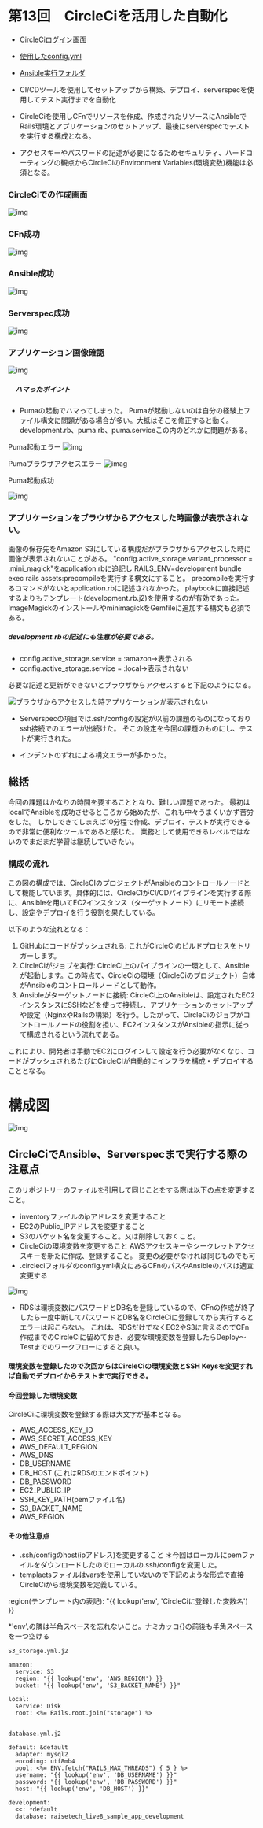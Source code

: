 # 第13回　CircleCiを活用した自動化

- [CircleCiログイン画面](https://circleci.com/vcs-authorize/?lang=ja&returnTo=)

- [使用したconfig.yml](.circleci/config.yml)
- [Ansible実行フォルダ](Ansible)

  
- CI/CDツールを使用してセットアップから構築、デプロイ、serverspecを使用してテスト実行までを自動化

- CircleCiを使用しCFnでリソースを作成、作成されたリソースにAnsibleでRails環境とアプリケーションのセットアップ、最後にserverspecでテストを実行する構成となる。

- アクセスキーやパスワードの記述が必要になるためセキュリティ、ハードコーティングの観点からCircleCiのEnvironment Variables(環境変数)機能は必須となる。


### CircleCiでの作成画面

![img](lecture13/lecture13/CircleCi_Succsess.png)




### CFn成功

![img](lecture13/lecture13/CircleCi_CFn_Succsess.png)


### Ansible成功

![img](lecture13/lecture13/CircleCi_Ansible_Success.png)


### Serverspec成功

![img](lecture13/lecture13/CircleCi_Serverspec_Succsess.png)

### アプリケーション画像確認
![img](lecture13/lecture13/CircleCi_S3_画像.png)

##### 　ハマったポイント

- Pumaの起動でハマってしまった。
Pumaが起動しないのは自分の経験上ファイル構文に問題がある場合が多い。大抵はそこを修正すると動く。
development.rb、puma.rb、puma.serviceこの内のどれかに問題がある。


Puma起動エラー
![img](lecture13/lecture13/Puma起動エラー.png)

Pumaブラウザアクセスエラー
![imag](lecture13/lecture13/Pumaエラー時_ブラウザアクセス.png)

Puma起動成功


![img](lecture13/lecture13/Puma起動成功.png)

### アプリケーションをブラウザからアクセスした時画像が表示されない。

画像の保存先をAmazon S3にしている構成だがブラウザからアクセスした時に画像が表示されないことがある。
"config.active_storage.variant_processor = :mini_magick"をapplication.rbに追記し
RAILS_ENV=development bundle exec rails assets:precompileを実行する構文にすること。
precompileを実行するコマンドがないとapplication.rbに記述されなかった。
playbookに直接記述するよりもテンプレート(development.rb.j2)を使用するのが有効であった。
ImageMagickのインストールやminimagickをGemfileに追加する構文も必須である。

##### development.rbの記述にも注意が必要である。
- config.active_storage.service = :amazon→表示される
- config.active_storage.service = :local→表示されない

 
必要な記述と更新ができないとブラウザからアクセスすると下記のようになる。

![ブラウザからアクセスした時アプリケーションが表示されない](lecture13/lecture13/Railsアプリケーション画像表示エラー.png)


- Serverspecの項目では.ssh/configの設定が以前の課題のものになっておりssh接続でのエラーが出続けた。
そこの設定を今回の課題のものにし、テストが実行された。

- インデントのずれによる構文エラーが多かった。



## 総括
今回の課題はかなりの時間を要することとなり、難しい課題であった。
最初はlocalでAnsibleを成功させるところから始めたが、これも中々うまくいかず苦労をした。
しかしできてしまえば10分程で作成、デプロイ、テストが実行できるので非常に便利なツールであると感じた。
業務として使用できるレベルではないのでまだまだ学習は継続していきたい。

### 構成の流れ


この図の構成では、CircleCIのプロジェクトがAnsibleのコントロールノードとして機能しています。具体的には、CircleCIがCI/CDパイプラインを実行する際に、Ansibleを用いてEC2インスタンス（ターゲットノード）にリモート接続し、設定やデプロイを行う役割を果たしている。

以下のような流れとなる：

1. GitHubにコードがプッシュされる: これがCircleCIのビルドプロセスをトリガーします。
2. CircleCiがジョブを実行: CircleCi上のパイプラインの一環として、Ansibleが起動します。この時点で、CircleCiの環境（CircleCiのプロジェクト）自体がAnsibleのコントロールノードとして動作。
3. Ansibleがターゲットノードに接続: CircleCi上のAnsibleは、設定されたEC2インスタンスにSSHなどを使って接続し、アプリケーションのセットアップや設定（NginxやRailsの構築）を行う。したがって、CircleCiのジョブがコントロールノードの役割を担い、EC2インスタンスがAnsibleの指示に従って構成されるという流れである。

これにより、開発者は手動でEC2にログインして設定を行う必要がなくなり、コードがプッシュされるたびにCircleCIが自動的にインフラを構成・デプロイすることとなる。




# 構成図
![img](lecture13/lecture13/構成図_lecture13_修正_S3.png)


## CircleCiでAnsible、Serverspecまで実行する際の注意点
このリポジトリーのファイルを引用して同じことをする際は以下の点を変更すること。
- inventoryファイルのipアドレスを変更すること
- EC2のPublic_IPアドレスを変更すること
- S3のバケット名を変更すること。又は削除しておくこと。
- CircleCiの環境変数を変更すること
  AWSアクセスキーやシークレットアクセスキーを新たに作成、登録すること。
  変更の必要がなければ同じものでも可
- .circleciフォルダのconfig.yml構文にあるCFnのパスやAnsibleのパスは適宜変更する
  
![img](lecture13/lecture13/環境変数登録_CircleCi.png)

- RDSは環境変数にパスワードとDB名を登録しているので、CFnの作成が終了したら一度中断してパスワードとDB名をCircleCiに登録してから実行するとエラーは起こらない。
  これは、RDSだけでなくEC2やS3に言えるのでCFn作成までのCircleCiに留めておき、必要な環境変数を登録したらDeploy～Testまでのワークフローにすると良い。

#### 環境変数を登録したので次回からはCircleCiの環境変数とSSH Keysを変更すれば自動でデプロイからテストまで実行できる。
  

#### 今回登録した環境変数

CircleCiに環境変数を登録する際は大文字が基本となる。
- AWS_ACCESS_KEY_ID
- AWS_SECRET_ACCESS_KEY
- AWS_DEFAULT_REGION
- AWS_DNS
- DB_USERNAME
- DB_HOST (これはRDSのエンドポイント)
- DB_PASSWORD
- EC2_PUBLIC_IP
- SSH_KEY_PATH(pemファイル名)
- S3_BACKET_NAME
- AWS_REGION

#### その他注意点
- .ssh/configのhost(ipアドレス)を変更すること
  ＊今回はローカルにpemファイルをダウンロードしたのでローカルの.ssh/configを変更した。
- templaetsファイルはvarsを使用していないので下記のような形式で直接CircleCiから環境変数を定義している。
  
region(テンプレート内の表記): "{{ lookup('env', 'CircleCiに登録した変数名') }}

*'env',の隣は半角スペースを忘れないこと。ナミカッコ{}の前後も半角スペースを一つ空ける

````
S3_storage.yml.j2

amazon:
  service: S3
  region: "{{ lookup('env', 'AWS_REGION') }}
  bucket: "{{ lookup('env', 'S3_BACKET_NAME') }}"

local:
  service: Disk
  root: <%= Rails.root.join("storage") %>


database.yml.j2

default: &default
  adapter: mysql2
  encoding: utf8mb4
  pool: <%= ENV.fetch("RAILS_MAX_THREADS") { 5 } %>
  username: "{{ lookup('env', 'DB_USERNAME') }}"
  password: "{{ lookup('env', 'DB_PASSWORD') }}"
  host: "{{ lookup('env', 'DB_HOST') }}"

development:
  <<: *default
  database: raisetech_live8_sample_app_development


````




